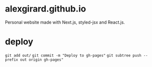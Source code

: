 # alexgirard.github.io
Personal website made with Next.js, styled-jsx and React.js.

# deploy
`git add out/`
`git commit -m "Deploy to gh-pages"`
`git subtree push --prefix out origin gh-pages"`
